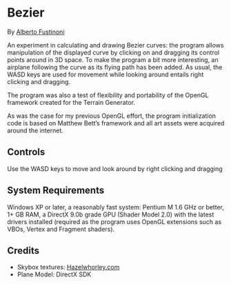 # Bezier

By [Alberto Fustinoni](http://aftnet.net)

An experiment in calculating and drawing Bezier curves: the program allows manipulation of the displayed curve by clicking on and dragging its control points around in 3D space. To make the program a bit more interesting, an airplane following the curve as its flying path has been added. As usual, the WASD keys are used for movement while looking around entails right clicking and dragging.

The program was also a test of flexibility and portability of the OpenGL framework created for the Terrain Generator.

As was the case for my previous OpenGL effort, the program initialization code is based on Matthew Bett’s framework and all art assets were acquired around the internet.

## Controls
Use the WASD keys to move and look around by right clicking and dragging

## System Requirements
Windows XP or later, a reasonably fast system: Pentium M 1.6 GHz or better, 1+ GB RAM, a DirectX 9.0b grade GPU (Shader Model 2.0) with the latest drivers installed (required as the program uses OpenGL extensions such as VBOs, Vertex and Fragment shaders).

## Credits

- Skybox textures: [Hazelwhorley.com](http://www.hazelwhorley.com/textures.html)
- Plane Model: DirectX SDK
